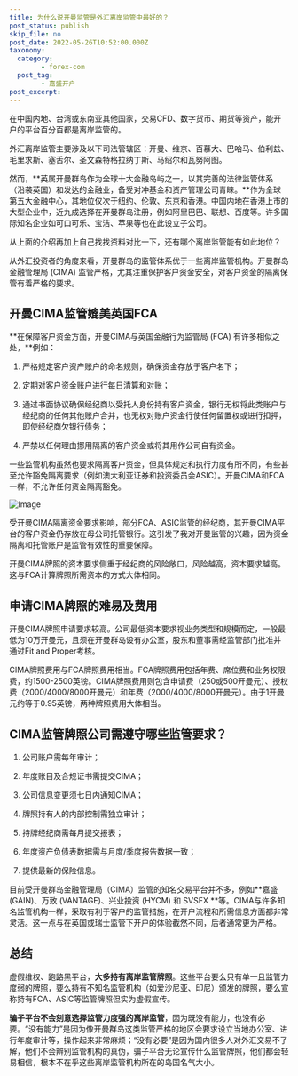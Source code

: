 ```yaml
---
title: 为什么说开曼监管是外汇离岸监管中最好的？
post_status: publish
skip_file: no
post_date: 2022-05-26T10:52:00.000Z
taxonomy:
  category:
        - forex-com
  post_tag:
        - 嘉盛开户
post_excerpt: 
---
```

在中国内地、台湾或东南亚其他国家，交易CFD、数字货币、期货等资产，能开户的平台百分百都是离岸监管的。

外汇离岸监管主要涉及以下司法管辖区：开曼、维京、百慕大、巴哈马、伯利兹、毛里求斯、塞舌尔、圣文森特格拉纳丁斯、马绍尔和瓦努阿图。

然而，**英属开曼群岛作为全球十大金融岛屿之一，以其完善的法律监管体系（沿袭英国）和发达的金融业，备受对冲基金和资产管理公司青睐。**作为全球第五大金融中心，其地位仅次于纽约、伦敦、东京和香港。中国内地在香港上市的大型企业中，近九成选择在开曼群岛注册，例如阿里巴巴、联想、百度等。许多国际知名企业如可口可乐、宝洁、苹果等也在此设立子公司。

从上面的介绍再加上自己找找资料对比一下，还有哪个离岸监管能有如此地位？

从外汇投资者的角度来看，开曼群岛的监管体系优于一些离岸监管机构。开曼群岛金融管理局 (CIMA) 监管严格，尤其注重保护客户资金安全，对客户资金的隔离保管有着严格的要求。

## 开曼CIMA监管媲美英国FCA

**在保障客户资金方面，开曼CIMA与英国金融行为监管局 (FCA) 有许多相似之处，**例如：

1. 严格规定客户资产账户的命名规则，确保资金存放于客户名下；

1. 定期对客户资金账户进行每日清算和对账；

1. 通过书面协议确保经纪商以受托人身份持有客户资金，银行无权将此类账户与经纪商的任何其他账户合并，也无权对账户资金行使任何留置权或进行扣押，即使经纪商欠银行债务；

1. 严禁以任何理由挪用隔离的客户资金或将其用作公司自有资金。

一些监管机构虽然也要求隔离客户资金，但具体规定和执行力度有所不同，有些甚至允许豁免隔离要求（例如澳大利亚证券和投资委员会ASIC）。开曼CIMA和FCA一样，不允许任何资金隔离豁免。

![Image](https://prod-files-secure.s3.us-west-2.amazonaws.com/39ed1227-6d7d-4570-be36-9ccd4a2c4241/bd849744-3fcb-4a37-8312-357962c8f065/image.png?X-Amz-Algorithm=AWS4-HMAC-SHA256&X-Amz-Content-Sha256=UNSIGNED-PAYLOAD&X-Amz-Credential=ASIAZI2LB4664GZJZE4I%2F20250728%2Fus-west-2%2Fs3%2Faws4_request&X-Amz-Date=20250728T041348Z&X-Amz-Expires=3600&X-Amz-Security-Token=IQoJb3JpZ2luX2VjEFgaCXVzLXdlc3QtMiJIMEYCIQDPX3Uj85CybRLKkZLaUhrN7nvdps9em1zTdihE3QKryQIhAPQ%2BgDtcvgJ8Dn3XvbIoiqn0NGYqtKj0%2BinryYJ3agKRKogECIH%2F%2F%2F%2F%2F%2F%2F%2F%2F%2FwEQABoMNjM3NDIzMTgzODA1IgyAgaxwpHzNFXqSsmUq3AP0b5Ll4Mb9eBQSKhRp79pr7jTs2q1r0MsaOh9LhyFJnSav9VUAOtA9%2F6GP1TEXq81HOUIogkbvUSSi%2FjNUImjynm6BMy9JPGgJNTMPiuI%2BS5yXOiE1rLG8eDJsD6idVwP6%2BRw44e8NcxcGX48XpPEjzqOWsqPG80ALcOWJH3sYszHq1T8E7O47wuE5L1cJ8DXOw5pfTS4r33%2BgZkI3KPje6WiAAkGpL6wwMH%2BzZvO%2FyTzGP%2F0RHGA462O0sEy9ncjcaaMHZt7dCQUnyXu3xFMQ9VpZoPqOJdAq%2BAGFzKOZfvsCPyMbUJJhRBfnhDZ1Bngx6YPeNqkJeHLTy0LcUZGI8jIXwD8cVLZdOA2mdNpIbFTqYd0AP56FNhD1bYd4TwwhihkdgaLugPDIB4kOlH59MbnN%2FSVYi7yzBYZ6kWMGrujqRQRGX4mgTSxFmSHJhEhCpYRWN571R%2FCAc9euc0h05i0B9F5WOJIFPiDVIdaE1uk4P3wRXihRW88uuG5LNVCd62JfmuE5NAHfJuKjIKTng79cco8pHRowfOGgDSecv35n41Wo7mlQN4rjw9jOVZIcQElsKNQ0gkuFA%2Ff8bywArhJhRFUkI55iwAzE6S4GPKIqOd3L%2B5gZ%2FoeBbTDr%2BJrEBjqkAVsD0Im%2BDzy3x1RvzdB91pHm6AIvDe1NrWGdepeLuH5%2FUxv%2Fb%2Bmk%2Bw5KUbTwBbs%2BhaRclX903HgxoSNPaRWiAECmiwMBtRgYgJgB5Uw8pv4uLLMc1oLh9x8x%2FXP8yK6mVSLsAhXt525Xz9IRnokFMGSyWKc5KIZaQFf09BfwxQRrzmrtk1L%2FtLizUEDBfWpndFn%2FNKlpT7DVkvUzeMoe9%2FfVSmBI&X-Amz-Signature=3bac26dcfbfa3a4d011b0e1b2802be6984eb7bb9db246bd2c5b0386a8357087a&X-Amz-SignedHeaders=host&x-amz-checksum-mode=ENABLED&x-id=GetObject)

受开曼CIMA隔离资金要求影响，部分FCA、ASIC监管的经纪商，其开曼CIMA平台的客户资金仍存放在母公司托管银行。这引发了我对开曼监管的兴趣，因为资金隔离和托管账户是监管有效性的重要保障。

开曼CIMA牌照的资本要求侧重于经纪商的风险敞口，风险越高，资本要求越高。这与FCA计算牌照所需资本的方式大体相同。

## **申请CIMA牌照的难易及费用**

开曼CIMA牌照申请要求较高。公司最低资本要求视业务类型和规模而定，一般最低为10万开曼元，且须在开曼群岛设有办公室，股东和董事需经监管部门批准并通过Fit and Proper考核。

CIMA牌照费用与FCA牌照费用相当。FCA牌照费用包括年费、席位费和业务权限费，约1500-2500英镑。CIMA牌照费用则包含申请费（250或500开曼元）、授权费（2000/4000/8000开曼元）和年费（2000/4000/8000开曼元）。由于1开曼元约等于0.95英镑，两种牌照费用大体相当。

## CIMA监管牌照公司需遵守哪些监管要求？

1. 公司账户需每年审计；

1. 年度账目及合规证书需提交CIMA；

1. 公司信息变更须七日内通知CIMA；

1. 牌照持有人的内部控制需独立审计；

1. 持牌经纪商需每月提交报表；

1. 年度资产负债表数据需与月度/季度报告数据一致；

1. 提供最新的保险信息。

目前受开曼群岛金融管理局（CIMA）监管的知名交易平台并不多，例如**嘉盛 (GAIN)、万致 (VANTAGE)、兴业投资 (HYCM) 和 SVSFX **等。CIMA与许多知名监管机构一样，采取有利于客户的监管措施，在开户流程和所需信息方面都非常灵活。这一点与在英国或瑞士监管下开户的体验截然不同，后者通常更为严格。

## 总结

虚假维权、跑路黑平台，**大多持有离岸监管牌照**。这些平台要么只有单一且监管力度弱的牌照，要么持有不知名监管机构（如爱沙尼亚、印尼）颁发的牌照，要么宣称持有FCA、ASIC等监管牌照但实为虚假宣传。

**骗子平台不会刻意选择监管力度强的离岸监管**，因为既没有能力，也没有必要。“没有能力”是因为像开曼群岛这类监管严格的地区会要求设立当地办公室、进行年度审计等，操作起来非常麻烦；“没有必要”是因为国内很多人对外汇交易不了解，他们不会辨别监管机构的真伪，骗子平台无论宣传什么监管牌照，他们都会轻易相信，根本不在乎这些离岸监管机构所在的岛国名气大小。